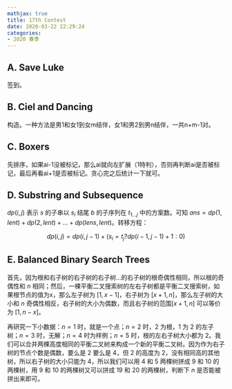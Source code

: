 ```yaml
---
mathjax: true
title: 17th Contest
date: 2020-03-22 22:29:24
categories:
- 2020 春季
---
```


## A. Save Luke

签到。

## B. Ciel and Dancing

构造。一种方法是男1和女1到女m结伴，女1和男2到男n结伴，一共n+m-1对。

## C. Boxers

先排序，如果ai-1没被标记，那么ai就向左扩展（1特判），否则再判断ai是否被标记，最后再看ai+1是否被标记。贪心完之后统计一下就可。

## D. Substring and Subsequence

$dp(i, j)$ 表示 $s$ 的子串以 $s_i$ 结尾 $b$ 的子序列在 $t_{1 \dots j}$ 中的方案数。可知 $ans=dp(1,lent)+dp(2,lent)+ \dots + dp(lens,lent)$。转移方程：

$$dp(i, j)=dp(i,j-1)+(s_i=t_j ? dp(i-1,j-1) + 1:0)$$

## E. Balanced Binary Search Trees

首先，因为根和右子树的右子树的右子树...的右子树的根奇偶性相同，所以根的奇偶性和 $n$ 相同；然后，一棵平衡二叉搜索树的左右子树都是平衡二叉搜索树，如果根节点的值为x，那么左子树为 $[1,x-1]$，右子树为 $[x+1,n]$，那么左子树的大小和 $n$ 奇偶性相反，右子树的大小为偶数，而且右子树的范围$[x+1,n]$ 可以等价为 $[1,n-x]$。

再研究一下小数据：$n=1$ 时，就是一个点；$n=2$ 时，$2$ 为根，$1$ 为 $2$ 的左子树；$n=3$ 时，无解；$n=4$ 时为样例；$n=5$ 时，根的左右子树大小都为 $2$。我们可以合并两棵高度相同的平衡二叉树来构成一个新的平衡二叉树。因为作为右子树的节点个数是偶数，要么是 $2$ 要么是 $4$，但 $2$ 的高度为 $2$，没有相同高的其他树，所以右子树的大小只能为 $4$，所以我们可以用 $4$ 和 $5$ 两棵树拼成 $9$ 和 $10$ 的两棵树，用 $9$ 和 $10$ 的两棵树又可以拼成 $19$ 和 $20$ 的两棵树，判断下 $n$ 是否能被拼出来即可。
